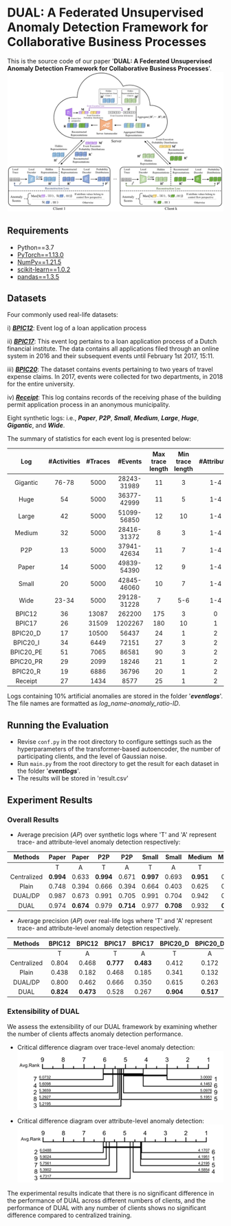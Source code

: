 # DUAL: A Federated Unsupervised Anomaly Detection Framework for Collaborative Business Processes

This is the source code of our paper '**DUAL: A Federated Unsupervised Anomaly Detection Framework for Collaborative Business
Processes**'.
![architecture.png](pics/architecture.png)

## Requirements

- Python==3.7
- [PyTorch==1.13.0](https://pytorch.org)
- [NumPy==1.21.5](https://numpy.org)
- [scikit-learn==1.0.2](https://scikit-learn.org)
- [pandas==1.3.5](https://pandas.pydata.org/)

## Datasets

Four commonly used real-life datasets:

i) **_[BPIC12](https://doi.org/10.4121/uuid:3926db30-f712-4394-aebc-75976070e91f)_**: Event log of a loan application
process

ii) **_[BPIC17](https://doi.org/10.4121/uuid:5f3067df-f10b-45da-b98b-86ae4c7a310b)_**: This event log pertains to a loan
application process of a Dutch financial institute. The data
contains all applications filed through an online system in 2016 and their subsequent events until February 1st 2017,
15:11.

iii) **_[BPIC20](https://doi.org/10.4121/uuid:52fb97d4-4588-43c9-9d04-3604d4613b51)_**: The dataset contains events
pertaining to two years of travel expense claims. In 2017, events were
collected for two departments, in 2018 for the entire university.

iv) **_[Receipt](https://doi.org/10.4121/12709127.v2)_**: This log contains records of the receiving phase of the
building permit application process in an
anonymous municipality.

Eight synthetic logs: i.e., **_Paper_**,  _**P2P**_, **_Small_**, **_Medium_**, **_Large_**, **_Huge_**, **_Gigantic_**,
and **_Wide_**.

The summary of statistics for each event log is presented below:

|    Log     | #Activities | #Traces |   #Events   | Max trace length | Min trace length | #Attributes | #Attribute values |
|:----------:|:-----------:|:-------:|:-----------:|:----------------:|:----------------:|:-----------:|:-----------------:|
|  Gigantic  |    76-78    |  5000   | 28243-31989 |        11        |        3         |     1-4     |      70-363       |
|    Huge    |     54      |  5000   | 36377-42999 |        11        |        5         |     1-4     |      69-340       |
|   Large    |     42      |  5000   | 51099-56850 |        12        |        10        |     1-4     |      68-292       |
|   Medium   |     32      |  5000   | 28416-31372 |        8         |        3         |     1-4     |      66-276       |
|    P2P     |     13      |  5000   | 37941-42634 |        11        |        7         |     1-4     |      39-146       |
|   Paper    |     14      |  5000   | 49839-54390 |        12        |        9         |     1-4     |      36-128       |
|   Small    |     20      |  5000   | 42845-46060 |        10        |        7         |     1-4     |      39-144       |
|    Wide    |    23-34    |  5000   | 29128-31228 |        7         |       5-6        |     1-4     |      53-264       |
|   BPIC12   |     36      |  13087  |   262200    |       175        |        3         |      0      |         0         |
|   BPIC17   |     26      |  31509  |   1202267   |       180        |        10        |      1      |        149        |
| BPIC20\_D  |     17      |  10500  |    56437    |        24        |        1         |      2      |         9         |
| BPIC20\_I  |     34      |  6449   |    72151    |        27        |        3         |      2      |        10         |
| BPIC20\_PE |     51      |  7065   |    86581    |        90        |        3         |      2      |        10         |
| BPIC20\_PR |     29      |  2099   |    18246    |        21        |        1         |      2      |        10         |
| BPIC20\_R  |     19      |  6886   |    36796    |        20        |        1         |      2      |        10         |
|  Receipt   |     27      |  1434   |    8577     |        25        |        1         |      2      |        58         |

Logs containing 10% artificial anomalies are stored in the folder '**_eventlogs_**'. The file names are formatted as
_log_name_-_anomaly_ratio_-_ID_.

## Running the Evaluation

- Revise <code>conf.py</code> in the root directory to configure settings such as the hyperparameters of the
  transformer-based autoencoder, the number of participating clients, and the level of Gaussian noise.
- Run <code>main.py</code> from the root directory to get the result for each dataset in the folder '**_eventlogs_**'.
- The results will be stored in 'result.csv'

## Experiment Results

### Overall Results

- Average precision (_AP_) over synthetic logs where 'T' and 'A'  represent trace- and attribute-level anomaly detection respectively:

|   Methods   |   Paper   |   Paper   |    P2P    |    P2P    |   Small   |   Small   |  Medium   |  Medium   |   Large   |   Large   |   Huge    |   Huge    | Gigantic  | Gigantic  |   Wide    |   Wide    |
|:-----------:|:---------:|:---------:|:---------:|:---------:|:---------:|:---------:|:---------:|:---------:|:---------:|:---------:|:---------:|:---------:|:---------:|:---------:|:---------:|:---------:|
|             |     T     |     A     |     T     |     A     |     T     |     A     |     T     |     A     |     T     |     A     |     T     |     A     |     T     |     A     |     T     |     A     |
| Centralized | **0.994** |   0.633   | **0.994** |   0.671   | **0.997** |   0.693   | **0.951** |   0.619   | **0.979** |   0.643   | **0.980** |   0.634   | **0.905** | **0.591** | **0.982** |   0.635   |
|    Plain    |   0.748   |   0.394   |   0.666   |   0.394   |   0.664   |   0.403   |   0.625   |   0.355   |   0.685   |   0.367   |   0.616   |   0.342   |   0.571   |   0.325   |   0.622   |   0.373   |
|   DUAL/DP   |   0.987   |   0.673   |   0.991   |   0.705   |   0.991   |   0.704   |   0.942   |   0.617   |   0.951   |   0.634   |   0.932   |   0.630   |   0.887   |   0.568   |   0.966   |   0.662   |
|    DUAL     |   0.974   | **0.674** |   0.979   | **0.714** |   0.977   | **0.708** |   0.932   | **0.642** |   0.929   | **0.655** |   0.905   | **0.638** |   0.869   |   0.578   |   0.953   | **0.692** |

- Average precision (_AP_) over real-life logs where 'T' and 'A' represent trace- and attribute-level anomaly detection respectively.

|   Methods   |  BPIC12   |  BPIC12   |  BPIC17   |  BPIC17   | BPIC20\_D | BPIC20\_D | BPIC20\_I | BPIC20\_I | BPIC20\_PE | BPIC20\_PE | BPIC20\_PR | BPIC20\_PR | BPIC20\_R | BPIC20\_R |  Receipt  |  Receipt  |    
|:-----------:|:---------:|:---------:|:---------:|:---------:|:---------:|:---------:|:---------:|:---------:|:----------:|:----------:|:----------:|:----------:|:---------:|:---------:|:---------:|:---------:|
|             |     T     |     A     |     T     |     A     |     T     |     A     |     T     |     A     |     T      |     A      |     T      |     A      |     T     |     A     |     T     |     A     |
| Centralized |   0.804   |   0.468   | **0.777** | **0.483** |   0.412   |   0.172   | **0.867** | **0.528** | **0.735**  | **0.461**  | **0.747**  | **0.564**  |   0.577   |   0.272   | **0.682** | **0.451** |
|    Plain    |   0.438   |   0.182   |   0.468   |   0.185   |   0.341   |   0.132   |   0.649   |   0.392   |   0.601    |   0.346    |   0.595    |   0.334    |   0.442   |   0.252   |   0.499   |   0.252   |
|   DUAL/DP   |   0.800   |   0.462   |   0.666   |   0.350   |   0.615   |   0.263   |   0.839   |   0.524   |   0.717    |   0.442    |   0.661    |   0.409    |   0.783   |   0.439   |   0.556   |   0.333   |
|    DUAL     | **0.824** | **0.473** |   0.528   |   0.267   | **0.904** | **0.517** |   0.739   |   0.483   |   0.668    |   0.452    |   0.609    |   0.383    | **0.916** | **0.579** |   0.513   |   0.288   |

### Extensibility of DUAL

We assess the extensibility of our DUAL framework by examining whether the number of clients affects anomaly detection
performance.

- Critical difference diagram over trace-level anomaly detection:
  ![model](pics/trace_aupr.png)

- Critical difference diagram over attribute-level anomaly detection:
  ![model](pics/attr_aupr.png)


The experimental results indicate that there is no significant difference in the performance of DUAL across different
numbers of clients, and the performance of DUAL with any number of clients shows no significant difference compared to
centralized training.

